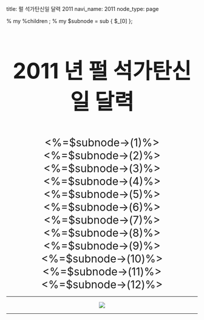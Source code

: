 title: 펄 석가탄신일 달력 2011
navi_name: 2011
node_type: page

% my %children ;
% my $subnode = sub { $_[0] };
<style type="text/css">
.lotusbox {
  text-align:center;
  font-size:2em;
}

</style>
<div class="row">
<div class="span8  lotusbox">
<h1>2011 년 펄 석가탄신일 달력</h1>
</div>
</div>
</br>
<div class="row">
<div class="span2 well lotusbox"><%=$subnode->(1)%></div>
<div class="span2 well lotusbox"><%=$subnode->(2)%></div>
<div class="span2 well lotusbox"><%=$subnode->(3)%></div>
<div class="span2 well lotusbox"><%=$subnode->(4)%></div>
</div>
<div class="row">
<div class="span2 well lotusbox"><%=$subnode->(5)%></div>
<div class="span2 well lotusbox"><%=$subnode->(6)%></div>
<div class="span2 well lotusbox"><%=$subnode->(7)%></div>
<div class="span2 well lotusbox"><%=$subnode->(8)%></div>
</div>
<div class="row">
<div class="span2 well lotusbox"><%=$subnode->(9)%></div>
<div class="span2 well lotusbox"><%=$subnode->(10)%></div>
<div class="span2 well lotusbox"><%=$subnode->(11)%></div>
<div class="span2 well lotusbox"><%=$subnode->(12)%></div>
</div>

---
<div class="row">
<div class="span8 lotusbox">
<img src="https://lh3.googleusercontent.com/-hp37zclSBzA/T7NTSgfV5xI/AAAAAAAAAUY/EA_qE5NHZww/s600/lotus1.jpg"/>
</div>
</div>

---
<div class="row">
<div class="span8 well">
</div>
